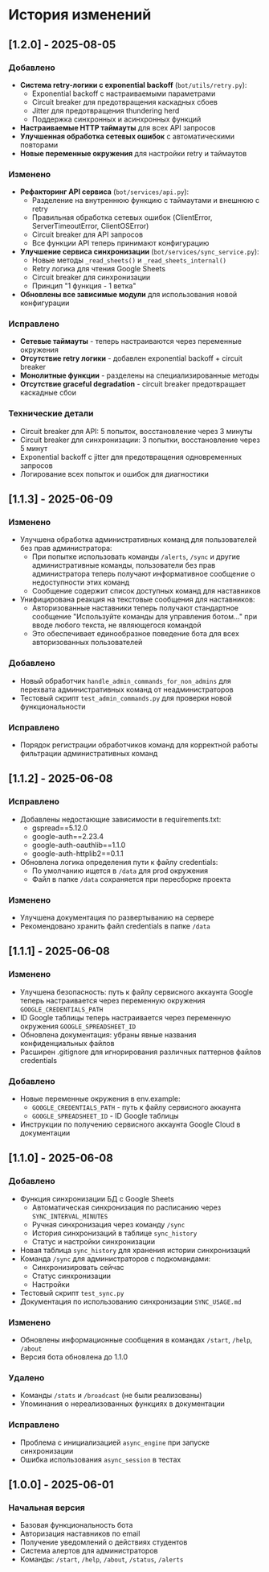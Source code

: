 # История изменений

## [1.2.0] - 2025-08-05

### Добавлено
- **Система retry-логики с exponential backoff** (`bot/utils/retry.py`):
  - Exponential backoff с настраиваемыми параметрами
  - Circuit breaker для предотвращения каскадных сбоев
  - Jitter для предотвращения thundering herd
  - Поддержка синхронных и асинхронных функций
- **Настраиваемые HTTP таймауты** для всех API запросов
- **Улучшенная обработка сетевых ошибок** с автоматическими повторами
- **Новые переменные окружения** для настройки retry и таймаутов

### Изменено
- **Рефакторинг API сервиса** (`bot/services/api.py`):
  - Разделение на внутреннюю функцию с таймаутами и внешнюю с retry
  - Правильная обработка сетевых ошибок (ClientError, ServerTimeoutError, ClientOSError)
  - Circuit breaker для API запросов
  - Все функции API теперь принимают конфигурацию
- **Улучшение сервиса синхронизации** (`bot/services/sync_service.py`):
  - Новые методы `_read_sheets()` и `_read_sheets_internal()`
  - Retry логика для чтения Google Sheets
  - Circuit breaker для синхронизации
  - Принцип "1 функция - 1 ветка"
- **Обновлены все зависимые модули** для использования новой конфигурации

### Исправлено
- **Сетевые таймауты** - теперь настраиваются через переменные окружения
- **Отсутствие retry логики** - добавлен exponential backoff + circuit breaker
- **Монолитные функции** - разделены на специализированные методы
- **Отсутствие graceful degradation** - circuit breaker предотвращает каскадные сбои

### Технические детали
- Circuit breaker для API: 5 попыток, восстановление через 3 минуты
- Circuit breaker для синхронизации: 3 попытки, восстановление через 5 минут
- Exponential backoff с jitter для предотвращения одновременных запросов
- Логирование всех попыток и ошибок для диагностики

## [1.1.3] - 2025-06-09

### Изменено
- Улучшена обработка административных команд для пользователей без прав администратора:
  - При попытке использовать команды `/alerts`, `/sync` и другие административные команды, пользователи без прав администратора теперь получают информативное сообщение о недоступности этих команд
  - Сообщение содержит список доступных команд для наставников
- Унифицирована реакция на текстовые сообщения для наставников:
  - Авторизованные наставники теперь получают стандартное сообщение "Используйте команды для управления ботом..." при вводе любого текста, не являющегося командой
  - Это обеспечивает единообразное поведение бота для всех авторизованных пользователей

### Добавлено
- Новый обработчик `handle_admin_commands_for_non_admins` для перехвата административных команд от неадминистраторов
- Тестовый скрипт `test_admin_commands.py` для проверки новой функциональности

### Исправлено
- Порядок регистрации обработчиков команд для корректной работы фильтрации административных команд

## [1.1.2] - 2025-06-08

### Исправлено
- Добавлены недостающие зависимости в requirements.txt:
  - gspread==5.12.0
  - google-auth==2.23.4
  - google-auth-oauthlib==1.1.0
  - google-auth-httplib2==0.1.1
- Обновлена логика определения пути к файлу credentials:
  - По умолчанию ищется в `/data` для prod окружения
  - Файл в папке `/data` сохраняется при пересборке проекта

### Изменено
- Улучшена документация по развертыванию на сервере
- Рекомендовано хранить файл credentials в папке `/data`

## [1.1.1] - 2025-06-08

### Изменено
- Улучшена безопасность: путь к файлу сервисного аккаунта Google теперь настраивается через переменную окружения `GOOGLE_CREDENTIALS_PATH`
- ID Google таблицы теперь настраивается через переменную окружения `GOOGLE_SPREADSHEET_ID`
- Обновлена документация: убраны явные названия конфиденциальных файлов
- Расширен .gitignore для игнорирования различных паттернов файлов credentials

### Добавлено
- Новые переменные окружения в env.example:
  - `GOOGLE_CREDENTIALS_PATH` - путь к файлу сервисного аккаунта
  - `GOOGLE_SPREADSHEET_ID` - ID Google таблицы
- Инструкции по получению сервисного аккаунта Google Cloud в документации

## [1.1.0] - 2025-06-08

### Добавлено
- Функция синхронизации БД с Google Sheets
  - Автоматическая синхронизация по расписанию через `SYNC_INTERVAL_MINUTES`
  - Ручная синхронизация через команду `/sync`
  - История синхронизаций в таблице `sync_history`
  - Статус и настройки синхронизации
- Новая таблица `sync_history` для хранения истории синхронизаций
- Команда `/sync` для администраторов с подкомандами:
  - Синхронизировать сейчас
  - Статус синхронизации
  - Настройки
- Тестовый скрипт `test_sync.py`
- Документация по использованию синхронизации `SYNC_USAGE.md`

### Изменено
- Обновлены информационные сообщения в командах `/start`, `/help`, `/about`
- Версия бота обновлена до 1.1.0

### Удалено
- Команды `/stats` и `/broadcast` (не были реализованы)
- Упоминания о нереализованных функциях в документации

### Исправлено
- Проблема с инициализацией `async_engine` при запуске синхронизации
- Ошибка использования `async_session` в тестах

## [1.0.0] - 2025-06-01

### Начальная версия
- Базовая функциональность бота
- Авторизация наставников по email
- Получение уведомлений о действиях студентов
- Система алертов для администраторов
- Команды: `/start`, `/help`, `/about`, `/status`, `/alerts`